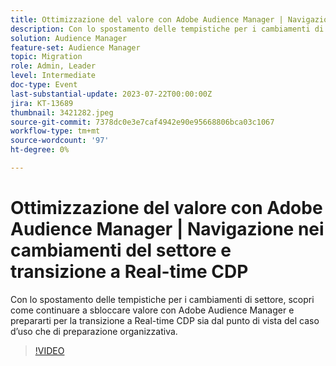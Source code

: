 ```yaml
---
title: Ottimizzazione del valore con Adobe Audience Manager | Navigazione nei cambiamenti del settore e transizione a Real-time CDP
description: Con lo spostamento delle tempistiche per i cambiamenti di settore, scopri come continuare a sbloccare valore con Adobe Audience Manager e preparare la transizione a RTCDP dal punto di vista sia del caso d’uso che della preparazione organizzativa.
solution: Audience Manager
feature-set: Audience Manager
topic: Migration
role: Admin, Leader
level: Intermediate
doc-type: Event
last-substantial-update: 2023-07-22T00:00:00Z
jira: KT-13689
thumbnail: 3421282.jpeg
source-git-commit: 7378dc0e3e7caf4942e90e95668806bca03c1067
workflow-type: tm+mt
source-wordcount: '97'
ht-degree: 0%

---
```



# Ottimizzazione del valore con Adobe Audience Manager | Navigazione nei cambiamenti del settore e transizione a Real-time CDP

Con lo spostamento delle tempistiche per i cambiamenti di settore, scopri come continuare a sbloccare valore con Adobe Audience Manager e prepararti per la transizione a Real-time CDP sia dal punto di vista del caso d’uso che di preparazione organizzativa.

>[!VIDEO](https://video.tv.adobe.com/v/3421282/?learn=on)
